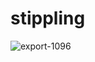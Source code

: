 # stippling
![export-1096](https://user-images.githubusercontent.com/25213838/205310869-0bba2c45-a3fb-472d-bd4a-976e0628a2df.png)
